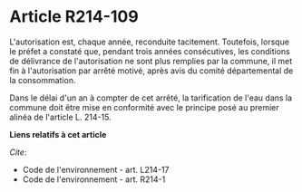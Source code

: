 # Article R214-109

L'autorisation est, chaque année, reconduite tacitement. Toutefois, lorsque le préfet a constaté que, pendant trois années
consécutives, les conditions de délivrance de l'autorisation ne sont plus remplies par la commune, il met fin à
l'autorisation par arrêté motivé, après avis du comité départemental de la consommation.

Dans le délai d'un an à compter de cet arrêté, la tarification de l'eau dans la commune doit être mise en conformité avec le
principe posé au premier alinéa de l'article L. 214-15.

**Liens relatifs à cet article**

_Cite_:

  - Code de l'environnement - art. L214-17
  - Code de l'environnement - art. R214-1
